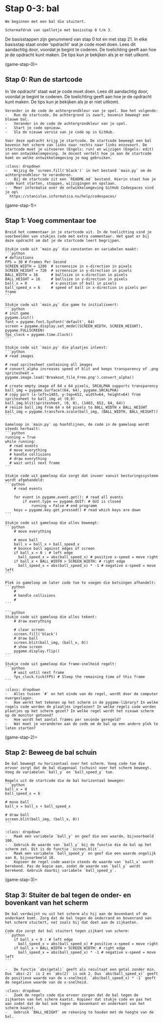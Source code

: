 # Stap 0-3: bal
```{pull-quote}
We beginnen met een bal die stuitert.
```

```{figure} scherm2.png
Schermafdruk van spelletje met basisstap 0 t/m 3.
```

De basisstappen zijn genummerd van stap 0 tot en met stap 21. In elke basisstap staat onder ‘opdracht’ wat je code moet doen. Lees dit aandachtig door, voordat je begint te coderen. De toelichting geeft aan hoe je de opdracht kunt maken. De tips kun je bekijken als je er niet uitkomt. 

(game-stap-0)=
## Stap 0: Run de startcode 

In ‘de opdracht’ staat wat je code moet doen. Lees dit aandachtig door, voordat je begint te coderen. De toelichting geeft aan hoe je de opdracht kunt maken. De tips kun je bekijken als je er niet uitkomt.

```{note} Opdracht
Verander in de code de achtergrondkleur van je spel. Doe het volgende:
-	Run de startcode. De achtergrond is zwart, bovenin beweegt een blauwe bal.
-	Verander in de code de achtergrondkleur van je spel. 
-	Start je code opnieuw.
-	Sla de nieuwe versie van je code op in GitHub.
```

```{attention} Toelichting
Voor deze opdracht krijg je startcode. De startcode beweegt een bal bovenin het scherm van links naar rechts naar links enzovoort. De startcode moet je uitvoeren (Engels: run) en wijzigen (Engels: edit) in een ontwikkelomgeving. Je docent vertelt hoe je aan de startcode komt en welke ontwikkelomgeving je mag gebruiken.
```

```{hint} Tips
:class: dropdown
-	Wijzig de `screen.fill('black')` in het bestand `main.py` om de achtergrondkleur te veranderen.
-	Bij de startcode zit een `README.md` bestand. Hierin staat hoe je code kunt starten, stoppen, wijzigingen en opslaan.
-	Meer informatie over de ontwikkelomgeving GitHub Codespaces vind je op\
  https://stanislas.informatica.nu/help/codespaces/
```

(game-stap-1)=
## Stap 1: Voeg commentaar toe 

````{note} Opdracht
Breid het commentaar in je startcode uit. In de toelichting vind je voorbeelden van stukjes code met extra commentaar. Het gaat er bij deze opdracht om dat je de startcode leert begrijpen.
````

````{attention} Toelichting
Stukje code uit `main.py` die constanten en variabelen maakt:
```python
# definitions 
FPS = 30 # Frames Per Second
SCREEN_WIDTH = 1280  # screensize in x-direction in pixels
SCREEN_HEIGHT = 720  # screensize in y-direction in pixels
BALL_WIDTH = 16      # ballsize in x-direction in pixels
BALL_HEIGHT = 16     # ballsize in y-direction in pixels
ball_x = 0           # x-position of ball in pixels
ball_speed_x = 6     # speed of ball in x-direction in pixels per frame
```

Stukje code uit `main.py` die game te initialiseert:
```python
# init game
pygame.init()
font = pygame.font.SysFont('default', 64)
screen = pygame.display.set_mode((SCREEN_WIDTH, SCREEN_HEIGHT), pygame.FULLSCREEN)
fps_clock = pygame.time.Clock()
```

Stukje code uit `main.py` die plaatjes inleest:
```python
# read images

# read spritesheet containing all images
# convert_alpha increases speed of blit and keeps transparency of .png
spritesheet = pygame.image.load('Breakout_Tile_Free.png').convert_alpha() 

# create empty image of 64 x 64 pixels, SRCALPHA supports transparency
ball_img = pygame.Surface((64, 64), pygame.SRCALPHA) 
# copy part (x-left=1403, y-top=652, width=64, height=64) from spritesheet to ball_img at (0,0)
ball_img.blit(spritesheet, (0, 0), (1403, 652, 64, 64)) 
# resize ball_img from 64 x 64 pixels to BALL_WIDTH x BALL_HEIGHT
ball_img = pygame.transform.scale(ball_img, (BALL_WIDTH, BALL_HEIGHT)) 
```

Gameloop in `main.py` op hoofdlijnen, de code in de gameloop wordt steeds herhaalt:
```python
running = True
while running:
  # read events
  # move everything
  # handle collisions
  # draw everything
  # wait until next frame
```

Stukje code uit gameloop die zorgt dat invoer vanuit besturingssysteem wordt afgehandeld:
```python
    # read events

    for event in pygame.event.get(): # read all events
        if event.type == pygame.QUIT: # GUI is closed 
            running = False # end programm
    keys = pygame.key.get_pressed() # read which keys are down
```

Stukje code uit gameloop die alles beweegt:
```python
    # move everything

    # move ball
    ball_x = ball_x + ball_speed_x
    # bounce ball against edges of screen
    if ball_x < 0 : # left edge
      ball_speed_x = abs(ball_speed_x) # positive x-speed = move right
    if ball_x + BALL_WIDTH > SCREEN_WIDTH: # right edge
      ball_speed_x = abs(ball_speed_x) * -1 # negative x-speed = move left
```

Plek in gameloop om later code toe te voegen die botsingen afhandelt:
```python
    # 
    # handle collisions
    #
```

```python
Stukje code uit gameloop die alles tekent:
    # draw everything

    # clear screen
    screen.fill('black') 
    # draw ball
    screen.blit(ball_img, (ball_x, 0))
    # show screen
    pygame.display.flip() 
```

Stukje code uit gameloop die frame-snelheid regelt:
```python
    # wait until next frame
    fps_clock.tick(FPS) # Sleep the remaining time of this frame
```
````

````{hint} Tips
:class: dropdown
-	Alles tussen `#` en het einde van de regel, wordt door de computer overgeslagen.
-	Hoe werkt het tekenen op het scherm in de pygame-library? In welke regels code worden de plaatjes ingelezen? In welke regels code worden plaatjes op het scherm gezet? In welke regel wordt het nieuwe scherm op de monitor getoond? 
-	Hoe wordt het aantal frames per seconde geregeld?
-	Wat moet je veranderen aan de code om de bal op een andere plek te laten starten?
````

(game-stap-2)=
## Stap 2: Beweeg de bal schuin

````{note} Opdracht
De bal beweegt nu horizontaal over het scherm. Voeg code toe die ervoor zorgt dat de bal diagonaal (schuin) over het scherm beweegt. Voeg de variabelen `ball_y` en `ball_speed_y` toe.
````

````{attention} Toelichting
Regels uit de startcode die de bal horizontaal bewegen:
```python
ball_x = 0
ball_speed_x = 6

# move ball
ball_x = ball_x + ball_speed_x

# draw ball
screen.blit(ball_img, (ball_x, 0))
```
````

````{hint} Tips
:class: dropdown
-	Maak een variabele `ball_y` en geef die een waarde, bijvoorbeeld 100.
-	Gebruik de waarde van `ball_y` bij de functie die de bal op het scherm zet. Dit is de functie `screen.blit`. 
-	Maak een variabele `ball_speed_y` en geef die een waarde ongelijk aan 0, bijvoorbeeld 10.
-	Kopieer de regel code waarin steeds de waarde van `ball_x` wordt berekend. Pas de kopie aan, zodat de waarde van `ball_y` wordt berekend. Gebruik daarbij variabele `ball_speed_y`.
````

(game-stap-3)=
## Stap 3: Stuiter de bal tegen de onder- en bovenkant van het scherm

````{note} Opdracht
De bal verdwijnt nu uit het scherm als hij aan de bovenkant of de onderkant komt. Zorg dat de bal tegen de onderrand en bovenrand van het scherm stuitert, net zoals hij dat doet aan de zijkanten.
````

````{attention} Toelichting
Code die zorgt dat bal stuitert tegen zijkant van scherm:
```python
    if ball_x < 0 : # left edge
      ball_speed_x = abs(ball_speed_x) # positive x-speed = move right
    if ball_x + BALL_WIDTH > SCREEN_WIDTH: # right edge
      ball_speed_x = abs(ball_speed_x) * -1 # negative x-speed = move left
```

-	De functie `abs(getal)` geeft als resultaat een getal zonder min. Dus `abs(-2)` is 2 en `abs(2)` is ook 2. Dus `abs(ball_speed_x)` geeft de positieve waarde van de x-snelheid. `abs(ball_speed_x) * -1` geeft de negatieve waarde van de x-snelheid.
````

````{hint} Tips
:class: dropdown
-	Zoek de regels code die ervoor zorgen dat de bal tegen de zijkanten van het scherm kaatst. Kopieer dat stukje code en pas het aan zodat dat de bal ook tegen de bovenkant en onderkant van het scherm kaatst.
-	Gebruik `BALL_HEIGHT` om rekening te houden met de hoogte van de bal.
````
